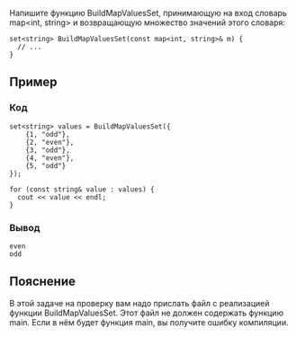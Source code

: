 Напишите функцию BuildMapValuesSet, принимающую на вход словарь map<int, string> и возвращающую множество значений этого словаря:

```console
set<string> BuildMapValuesSet(const map<int, string>& m) {
  // ...
}
```

Пример
-------------

### Код 

```console
set<string> values = BuildMapValuesSet({
    {1, "odd"},
    {2, "even"},
    {3, "odd"},
    {4, "even"},
    {5, "odd"}
});

for (const string& value : values) {
  cout << value << endl;
}
```

### Вывод

```console
even
odd
```

Пояснение
-------------

В этой задаче на проверку вам надо прислать файл с реализацией функции BuildMapValuesSet. Этот файл не должен содержать функцию main. Если в нём будет функция main, вы получите ошибку компиляции.
